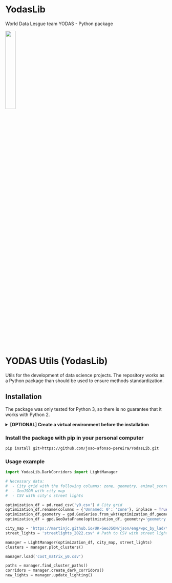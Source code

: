 # YodasLib
World Data Lesgue team YODAS - Python package

<img src="ýodas.png" width=25% height=25%>


# YODAS Utils (YodasLib)

Utils for the development of data science projects. The repository works as a Python package than should be used to ensure methods standardization.

## Installation

The package was only tested for Python 3, so there is no guarantee that it works with Python 2.


<details>
    <summary><b>[OPTIONAL] Create a virtual environment before the installation</b></summary>

  
##### Windows
1 - Go to the project folder and open a Command Prompt

2 - Run the following command to create the virtual environment
```bash 
virtualenv <name of the virtual environment> 
```

3 - Activate the virtual environment with the following command (always in the creation folder)
```bash 
<name of virtual environment>\Scripts\activate.bat
```

##### Ubuntu
1 - Enter as root with the following command
```bash 
sudo -i
```  

2 - Go to the project folder and run the following command to create the virtual environment
```bash 
python3 -m venv <name of virtual environment>
```

3 - Activate the virtual environment with the following command (always in the creation folder)
```bash 
source <name of virtual environment>/bin/activate
```
</details>

### Install the package with pip in your personal computer
```bash 
pip install git+https://github.com/joao-afonso-pereira/YodasLib.git
```

### Usage example
```python 
import YodasLib.DarkCorridors import LightManager

# Necessary data:
#  - City grid with the following columns: zone, geometry, animal_score, human_score, contains_cluster, nearest_cluster, cluster_score
#  - GeoJSON with city map
#  - CSV with city's street lights

optimization_df = pd.read_csv('y0.csv') # City grid
optimization_df.rename(columns = {'Unnamed: 0': 'zone'}, inplace = True)
optimization_df.geometry = gpd.GeoSeries.from_wkt(optimization_df.geometry)
optimization_df = gpd.GeoDataFrame(optimization_df, geometry='geometry')

city_map = 'https://martinjc.github.io/UK-GeoJSON/json/eng/wpc_by_lad/topo_E06000023.json' # Path to geojson with city map
street_lights = 'streetlights_2022.csv' # Path to CSV with street lights

manager = LightManager(optimization_df, city_map, street_lights)
clusters = manager.plot_clusters()

manager.load('cost_matrix_y0.csv')

paths = manager.find_cluster_paths()
corridors = manager.create_dark_corridors()
new_lights = manager.update_lighting()
```
